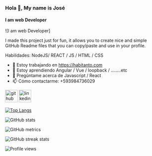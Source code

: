 ### Hola 👋, My name is José
#### I am web Developer
![I am web Developer]

I made this project just for fun, it allows you to create nice and simple GitHub Readme files that you can copy/paste and use in your profile.

Habilidades: NodeJS/ REACT / JS / HTML / CSS

- 🔭 Estoy trabajando en https://habitanto.com 
- 🌱 Estoy aprendiendo Angular / Vue / loopback / ........etc 
- 💬 Pregúntame acerca de Javascript / React 
- 📫 Cómo contactarme: +593984736029 


[<img src='https://cdn.jsdelivr.net/npm/simple-icons@3.0.1/icons/github.svg' alt='github' height='40'>](https://github.com/Josepkfr)  [<img src='https://cdn.jsdelivr.net/npm/simple-icons@3.0.1/icons/linkedin.svg' alt='linkedin' height='40'>](https://www.linkedin.com/in/https://www.linkedin.com/in/josé-alpala-0280b4182//)  

[![Top Langs](https://github-readme-stats.vercel.app/api/top-langs/?username=Josepkfr)](https://github.com/anuraghazra/github-readme-stats)

![GitHub stats](https://github-readme-stats.vercel.app/api?username=Josepkfr&show_icons=true)  

![GitHub metrics](https://metrics.lecoq.io/Josepkfr)  

![GitHub streak stats](https://github-readme-streak-stats.herokuapp.com/?user=Josepkfr)  

![Profile views](https://gpvc.arturio.dev/Josepkfr)  
